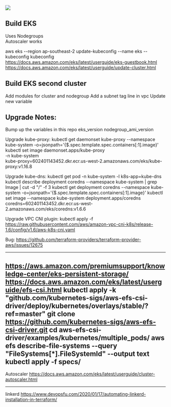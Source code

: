 ![](https://github.com/rohitgabriel/eks-node-groups/workflows/Terraform/badge.svg)

## Build EKS
Uses Nodegroups<br/>
Autoscaler works


aws eks --region ap-southeast-2 update-kubeconfig --name eks --kubeconfig kubeconfig
https://docs.aws.amazon.com/eks/latest/userguide/eks-guestbook.html
https://docs.aws.amazon.com/eks/latest/userguide/update-cluster.html

## Build EKS second cluster
Add modules for cluster and nodegroup
Add a subnet tag line in vpc
Update new variable

## Upgrade Notes:
Bump up the variables in this repo
eks_version
nodegroup_ami_version

Upgrade kube-proxy:
kubectl get daemonset kube-proxy --namespace kube-system -o=jsonpath='{$.spec.template.spec.containers[:1].image}'
kubectl set image daemonset.apps/kube-proxy \
    -n kube-system \
    kube-proxy=602401143452.dkr.ecr.us-west-2.amazonaws.com/eks/kube-proxy:v1.16.8

Upgrade kube-dns:
kubectl get pod -n kube-system -l k8s-app=kube-dns
kubectl describe deployment coredns --namespace kube-system | grep Image | cut -d "/" -f 3
kubectl get deployment coredns --namespace kube-system -o=jsonpath='{$.spec.template.spec.containers[:1].image}'
kubectl set image --namespace kube-system deployment.apps/coredns \
            coredns=602401143452.dkr.ecr.us-west-2.amazonaws.com/eks/coredns:v1.6.6

Upgrade VPC CNI plugin:
kubectl apply -f https://raw.githubusercontent.com/aws/amazon-vpc-cni-k8s/release-1.6/config/v1.6/aws-k8s-cni.yaml

Bug: https://github.com/terraform-providers/terraform-provider-aws/issues/12675


----
https://aws.amazon.com/premiumsupport/knowledge-center/eks-persistent-storage/
https://docs.aws.amazon.com/eks/latest/userguide/efs-csi.html
kubectl apply -k "github.com/kubernetes-sigs/aws-efs-csi-driver/deploy/kubernetes/overlays/stable/?ref=master"
git clone https://github.com/kubernetes-sigs/aws-efs-csi-driver.git
cd aws-efs-csi-driver/examples/kubernetes/multiple_pods/
aws efs describe-file-systems --query "FileSystems[*].FileSystemId" --output text
kubectl apply -f specs/
---
Autoscaler
https://docs.aws.amazon.com/eks/latest/userguide/cluster-autoscaler.html

---
linkerd
https://www.devopsfu.com/2020/01/17/automating-linkerd-installation-in-terraform/
